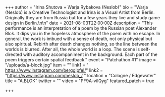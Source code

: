 +++
author = "Irina Shutova + Warja Rybakova (Neslob)"
bio = "Warja (Neslob) is a Creative Technologist and Irina is a Visual Artist from Berlin. Originally they are from Russia but for a few years they live and study game design in Berlin.\n\n"
date = 2021-08-03T22:00:00Z
description = "This performance is an interpretation of a poem by the Russian poet Alexander Blok. It dips you in the hopeless atmosphere of the poem with no escape. In general, the work is imbued with a sense of death, not only physical but also spiritual. Rebirth after death changes nothing, so the line between the worlds is blurred. After all, the whole world is a loop. The scene is self-directed with auditory accompaniment in the background. Each part of the poem triggers certain spatial feedback."
event = "Patchathon #1"
image = "/uploads/a-block.jpg"
item = ""
link1 = " https://www.instagram.com/berggipfel/"
link2 = "https://www.instagram.com/neslob_/ "
location = "Cologne / Edgewater"
title = "A.BLOK"
twitter = ""
video = "PF9A-viIQyg"
featured_patch = true

+++
